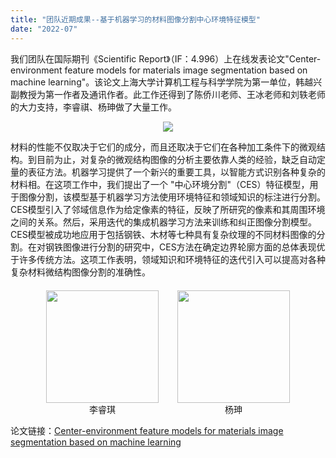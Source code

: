 ```yaml
---
title: "团队近期成果--基于机器学习的材料图像分割中心环境特征模型"
date: "2022-07"
---
```


我们团队在国际期刊《Scientific Report》（IF：4.996）上在线发表论文"Center-environment feature models for materials image segmentation based on machine learning"。该论文上海大学计算机工程与科学学院为第一单位，韩越兴副教授为第一作者及通讯作者。此工作还得到了陈侨川老师、王冰老师和刘轶老师的大力支持，李睿祺、杨珅做了大量工作。

<p align="center">
  <img src="/images/indexPic/2022/yangshenandliruiqi.jpg" />
</p>

材料的性能不仅取决于它们的成分，而且还取决于它们在各种加工条件下的微观结构。到目前为止，对复杂的微观结构图像的分析主要依靠人类的经验，缺乏自动定量的表征方法。机器学习提供了一个新兴的重要工具，以智能方式识别各种复杂的材料相。在这项工作中，我们提出了一个 "中心环境分割"（CES）特征模型，用于图像分割，该模型基于机器学习方法使用环境特征和领域知识的标注进行分割。CES模型引入了邻域信息作为给定像素的特征，反映了所研究的像素和其周围环境之间的关系。然后，采用迭代的集成机器学习方法来训练和纠正图像分割模型。CES模型被成功地应用于包括钢铁、木材等七种具有复杂纹理的不同材料图像的分割。在对钢铁图像进行分割的研究中，CES方法在确定边界轮廓方面的总体表现优于许多传统方法。这项工作表明，领域知识和环境特征的迭代引入可以提高对各种复杂材料微结构图像分割的准确性。

<div style="display: flex; justify-content: center; margin-top: 20px; gap: 30px;">
  <div style="display: flex; flex-direction: column; align-items: center;">
    <img src="/images/indexPic/2022/liruiqibusiness_card.jpg" style="width: 180px; height: 180px;">
    <div style="text-align: center;">李睿琪</div>
  </div>
  <div style="display: flex; flex-direction: column; align-items: center;">
    <img src="/images/indexPic/2022/yangshenbusiness _card_re.jpg" style="width: 180px; height: 180px;">
    <div style="text-align: center;">杨珅</div>
  </div>
</div>

论文链接：[Center-environment feature models for materials image segmentation based on machine learning](https://doi.org/10.1038/s41598-022-16824-w)
